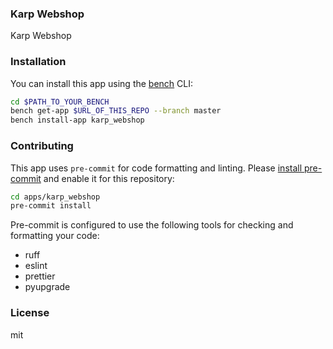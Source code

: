### Karp Webshop

Karp Webshop

### Installation

You can install this app using the [bench](https://github.com/frappe/bench) CLI:

```bash
cd $PATH_TO_YOUR_BENCH
bench get-app $URL_OF_THIS_REPO --branch master
bench install-app karp_webshop
```

### Contributing

This app uses `pre-commit` for code formatting and linting. Please [install pre-commit](https://pre-commit.com/#installation) and enable it for this repository:

```bash
cd apps/karp_webshop
pre-commit install
```

Pre-commit is configured to use the following tools for checking and formatting your code:

- ruff
- eslint
- prettier
- pyupgrade

### License

mit
